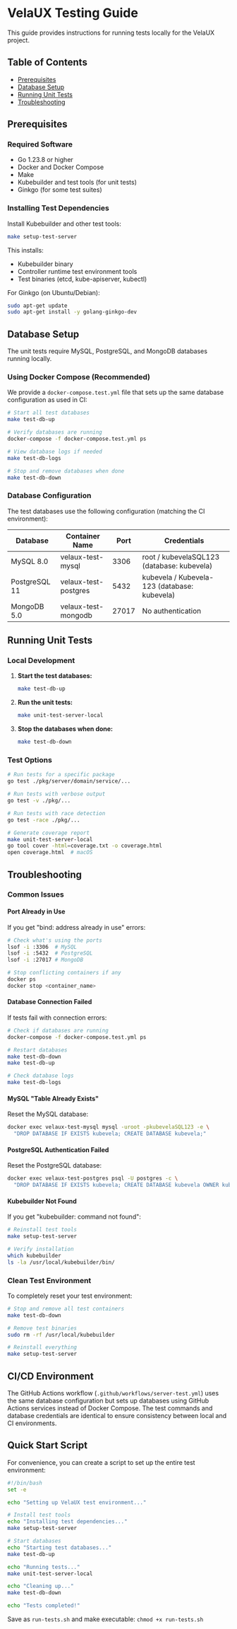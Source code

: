 # VelaUX Testing Guide
This guide provides instructions for running tests locally for the VelaUX project.

## Table of Contents
- [Prerequisites](#prerequisites)
- [Database Setup](#database-setup)
- [Running Unit Tests](#running-unit-tests)
- [Troubleshooting](#troubleshooting)

## Prerequisites

### Required Software
- Go 1.23.8 or higher
- Docker and Docker Compose
- Make
- Kubebuilder and test tools (for unit tests)
- Ginkgo (for some test suites)

### Installing Test Dependencies

Install Kubebuilder and other test tools:
```bash
make setup-test-server
```

This installs:
- Kubebuilder binary
- Controller runtime test environment tools
- Test binaries (etcd, kube-apiserver, kubectl)

For Ginkgo (on Ubuntu/Debian):
```bash
sudo apt-get update
sudo apt-get install -y golang-ginkgo-dev
```

## Database Setup

The unit tests require MySQL, PostgreSQL, and MongoDB databases running locally.

### Using Docker Compose (Recommended)

We provide a `docker-compose.test.yml` file that sets up the same database configuration as used in CI:

```bash
# Start all test databases
make test-db-up

# Verify databases are running
docker-compose -f docker-compose.test.yml ps

# View database logs if needed
make test-db-logs

# Stop and remove databases when done
make test-db-down
```

### Database Configuration

The test databases use the following configuration (matching the CI environment):

| Database   | Container Name      | Port  | Credentials                                    |
|------------|-------------------|-------|------------------------------------------------|
| MySQL 8.0  | velaux-test-mysql | 3306  | root / kubevelaSQL123 (database: kubevela)    |
| PostgreSQL 11 | velaux-test-postgres | 5432 | kubevela / Kubevela-123 (database: kubevela) |
| MongoDB 5.0 | velaux-test-mongodb | 27017 | No authentication                             |

## Running Unit Tests

### Local Development

1. **Start the test databases:**
   ```bash
   make test-db-up
   ```

2. **Run the unit tests:**
   ```bash
   make unit-test-server-local
   ```

3. **Stop the databases when done:**
   ```bash
   make test-db-down
   ```

### Test Options

```bash
# Run tests for a specific package
go test ./pkg/server/domain/service/...

# Run tests with verbose output
go test -v ./pkg/...

# Run tests with race detection
go test -race ./pkg/...

# Generate coverage report
make unit-test-server-local
go tool cover -html=coverage.txt -o coverage.html
open coverage.html  # macOS
```


## Troubleshooting

### Common Issues

#### Port Already in Use
If you get "bind: address already in use" errors:

```bash
# Check what's using the ports
lsof -i :3306  # MySQL
lsof -i :5432  # PostgreSQL
lsof -i :27017 # MongoDB

# Stop conflicting containers if any
docker ps
docker stop <container_name>
```

#### Database Connection Failed
If tests fail with connection errors:

```bash
# Check if databases are running
docker-compose -f docker-compose.test.yml ps

# Restart databases
make test-db-down
make test-db-up

# Check database logs
make test-db-logs
```

#### MySQL "Table Already Exists"
Reset the MySQL database:

```bash
docker exec velaux-test-mysql mysql -uroot -pkubevelaSQL123 -e \
  "DROP DATABASE IF EXISTS kubevela; CREATE DATABASE kubevela;"
```

#### PostgreSQL Authentication Failed
Reset the PostgreSQL database:

```bash
docker exec velaux-test-postgres psql -U postgres -c \
  "DROP DATABASE IF EXISTS kubevela; CREATE DATABASE kubevela OWNER kubevela;"
```

#### Kubebuilder Not Found
If you get "kubebuilder: command not found":

```bash
# Reinstall test tools
make setup-test-server

# Verify installation
which kubebuilder
ls -la /usr/local/kubebuilder/bin/
```

### Clean Test Environment

To completely reset your test environment:

```bash
# Stop and remove all test containers
make test-db-down

# Remove test binaries
sudo rm -rf /usr/local/kubebuilder

# Reinstall everything
make setup-test-server
```

## CI/CD Environment

The GitHub Actions workflow (`.github/workflows/server-test.yml`) uses the same database configuration but sets up databases using GitHub Actions services instead of Docker Compose. The test commands and database credentials are identical to ensure consistency between local and CI environments.

## Quick Start Script

For convenience, you can create a script to set up the entire test environment:

```bash
#!/bin/bash
set -e

echo "Setting up VelaUX test environment..."

# Install test tools
echo "Installing test dependencies..."
make setup-test-server

# Start databases
echo "Starting test databases..."
make test-db-up

echo "Running tests..."
make unit-test-server-local

echo "Cleaning up..."
make test-db-down

echo "Tests completed!"
```

Save as `run-tests.sh` and make executable: `chmod +x run-tests.sh`